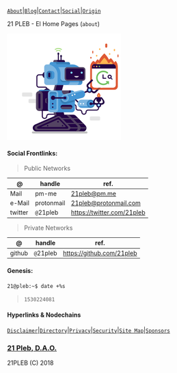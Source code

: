 [`About`](/docs/pages/about)|[`Blog`](/docs/pages/blog)|[`Contact`](/docs/pages/contact)|[`Social`](/docs/pages/social)|[`Origin`](/docs/pages/origin)

21 PLEB - El Home Pages (`about`)

![](/docs/assets/images/svgs/21.svg)


#### Social Frontlinks:
>Public Networks

|@|handle|ref.|
|---|---|---|
|Mail|pm-me|21pleb@pm.me|
|e-Mail|protonmail|21pleb@protonmail.com|
|twitter|`@`21pleb|https://twitter.com/21pleb|

>Private Networks

|@|handle|ref.|
|---|---|---|
|github|`@`21pleb|https://github.com/21pleb|

#### Genesis:
`21@pleb:~$ date +%s`
>`1530224081`

#### Hyperlinks & Nodechains
[`Disclaimer`](./docs/pages/disclaimer)|[`Directory`](./docs/pages/directory)|[`Privacy`](./docs/pages/privacy)|[`Security`](./docs/pages/security)|[`Site Map`](docs/pages/sitemap)|[`Sponsors`](./docs/pages/sponsors)


### [21 Pleb, D.A.O.](https://21pleb.github.io)
21PLEB (C) 2018
